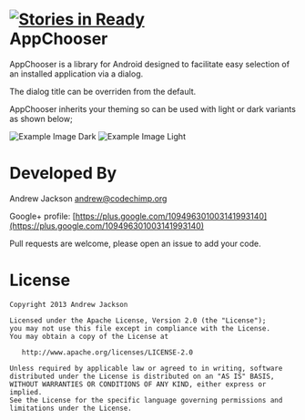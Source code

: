 [![Stories in Ready](https://badge.waffle.io/codechimp-org/AppChooser.png?label=ready)](https://waffle.io/codechimp-org/AppChooser)  
AppChooser
==========

AppChooser is a library for Android designed to facilitate easy selection of an installed application via a dialog.

The dialog title can be overriden from the default.

AppChooser inherits your theming so can be used with light or dark variants as shown below;

![Example Image Dark][1] ![Example Image Light][2]


Developed By
============

Andrew Jackson <andrew@codechimp.org>

Google+ profile: 
[https://plus.google.com/109496301003141993140](https://plus.google.com/109496301003141993140)

Pull requests are welcome, please open an issue to add your code.

License
=======

    Copyright 2013 Andrew Jackson

    Licensed under the Apache License, Version 2.0 (the "License");
    you may not use this file except in compliance with the License.
    You may obtain a copy of the License at

       http://www.apache.org/licenses/LICENSE-2.0

    Unless required by applicable law or agreed to in writing, software
    distributed under the License is distributed on an "AS IS" BASIS,
    WITHOUT WARRANTIES OR CONDITIONS OF ANY KIND, either express or implied.
    See the License for the specific language governing permissions and
    limitations under the License.





 [1]: https://raw.github.com/codechimp-org/AppChooser/master/Screenshots/demo-dark.png
 [2]: https://raw.github.com/codechimp-org/AppChooser/master/Screenshots/demo-light.png
